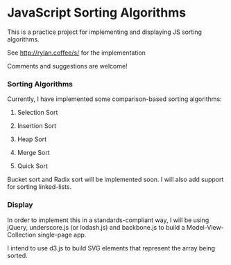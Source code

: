 # JavaScript Sorting Algorithms

This is a practice project for implementing and displaying JS sorting algorithms. 

See http://rylan.coffee/s/ for the implementation 

Comments and suggestions are welcome!

### Sorting Algorithms

Currently, I have implemented some comparison-based sorting algorithms: 

1. Selection Sort

2. Insertion Sort

3. Heap Sort

4. Merge Sort

5. Quick Sort

Bucket sort and Radix sort will be implemented soon. I will also add support for sorting linked-lists. 

### Display

In order to implement this in a standards-compliant way, I will be using jQuery, underscore.js (or lodash.js) and backbone.js to build a Model-View-Collection single-page app. 

I intend to use d3.js to build SVG elements that represent the array being sorted. 



